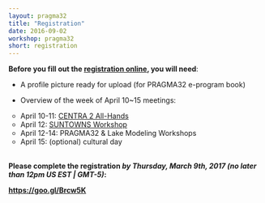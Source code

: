 ```yaml
---
layout: pragma32
title: "Registration"
date: 2016-09-02
workshop: pragma32
short: registration
---
```


**Before you fill out the <a href="https://goo.gl/Brcw5K" target="_blank">registration online</a>, you will need**:

* A profile picture ready for upload (for PRAGMA32 e-program book) 

* Overview of the week of April 10~15 meetings:
<ul type="circle">
 <li>April 10-11: <a href="http://www.globalcentra.org/centra2/" target="_blank">CENTRA 2 All-Hands</a></li>
 <li>April 12: <a href="http://www.globalcentra.org/suntowns2017/" target="_blank">SUNTOWNS Workshop</a></li>
 <li>April 12-14: PRAGMA32 & Lake Modeling Workshops</li>
 <li>April 15: (optional) cultural day</li>
</ul>
<p> </p>
<br/>
<strong>Please complete the registration <i>by Thursday, March 9th, 2017 (no later than 12pm US EST | GMT-5)</i>:<br />

<a href="https://goo.gl/Brcw5K" target="_blank">https://goo.gl/Brcw5K</a> <strong>

